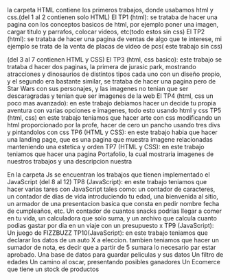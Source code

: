 la carpeta HTML contiene los primeros trabajos, donde usabamos html y css.(del 1 al 2 contienen solo HTML)
El TP1 (html): se trataba de hacer una pagina con los conceptos basicos de html, por ejemplo poner una imagen, cargar titulo y parrafos, colocar videos, etc(todo estos sin css)
El TP2 (html): se trataba de hacer una pagina de ventas de algo que te interese, mi ejemplo se trata de la venta de placas de video de pcs( este trabajo sin css)

(del 3 al 7 contienen HTML y CSS)
El TP3 (html, css basico): este trabajo se trataba d hacer dos paginas, la primera de jurasic park, mostrando atracciones y dinosaurios de distintos tipos cada uno con un diseño propio, y el segundo era bastante similar, se trataba de hacer una pagina pero de Star Wars con sus personajes, y las imagenes no tenian que ser descaragradas y tenian que ser imagenes de la web
El TP4 (html, css un poco mas avanzado): en este trabajo debiamos hacer un decide tu propia aventura con varias opciones e imagenes, todo esto usando html y css 
TP5 (html, css) en este trabajo teniamos que hacer arte con css modificando un html proporcionado por la profe, hacer de cero un pancho usando tres divs y pintandolos con css
TP6 (HTML y CSS): en este trabajo habia que hacer una landing page, que es una pagina que muestra imagene relacionadas manteniendo una estetica y orden 
TP7 (HTML y CSS): en este trabajo teniamos que hacer una pagina Portafolio, la cual mostraria imagenes de nuestros trabajos y una descripcion nuestra

En la carpeta Js se encuentran los trabajos que tienen implementado el JavaScript (del 8 al 12)
TP8 (JavaScript): en este trabajo teniamos que hacer varias tares con JavaScript tales como: un contador de caracteres, un contador de dias de vida introduciendo tu edad, una bienvenida al sitio, un armador de una presentacion basica que consta en pedir nombre fecha de cumpleaños, etc. Un contador de cuantos snacks podrias llegar a comer en tu vida, un calculadora que solo suma, y un archivo que calcula cuanto podias gastar por dia en un viaje con un presupuesto x
TP9 (JavaScript): Un juego de FIZZBUZZ
TP10(JavaScript): en este trabajo teniamos que declarar los datos de un auto X a eleccion.
tambien teniamos que hacer un sumador de nota, es decir que a partir de 5 sumara lo necesario par estar aprobado.
Una base de datos para guardar peliculas y sus datos
Un filtro de edades
Un camino al oscar, presentando posibles ganadores 
Un Ecomerce que tiene un stock de productos
